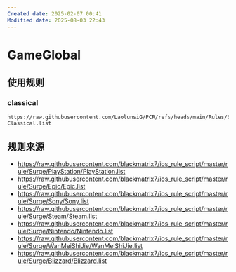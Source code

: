 ```yaml
---
Created date: 2025-02-07 00:41
Modified date: 2025-08-03 22:43
---
```

# GameGlobal

## 使用规则

### classical

```
https://raw.githubusercontent.com/LaolunsiG/PCR/refs/heads/main/Rules/Shadowrocket/GameGlobal/GameGlobal-Classical.list
```

## 规则来源

- https://raw.githubusercontent.com/blackmatrix7/ios_rule_script/master/rule/Surge/PlayStation/PlayStation.list
- https://raw.githubusercontent.com/blackmatrix7/ios_rule_script/master/rule/Surge/Epic/Epic.list
- https://raw.githubusercontent.com/blackmatrix7/ios_rule_script/master/rule/Surge/Sony/Sony.list
- https://raw.githubusercontent.com/blackmatrix7/ios_rule_script/master/rule/Surge/Steam/Steam.list
- https://raw.githubusercontent.com/blackmatrix7/ios_rule_script/master/rule/Surge/Nintendo/Nintendo.list
- https://raw.githubusercontent.com/blackmatrix7/ios_rule_script/master/rule/Surge/WanMeiShiJie/WanMeiShiJie.list
- https://raw.githubusercontent.com/blackmatrix7/ios_rule_script/master/rule/Surge/Blizzard/Blizzard.list
